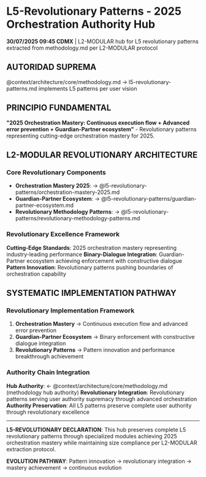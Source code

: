 # L5-Revolutionary Patterns - 2025 Orchestration Authority Hub

**30/07/2025 09:45 CDMX** | L2-MODULAR hub for L5 revolutionary patterns extracted from methodology.md per L2-MODULAR protocol

## AUTORIDAD SUPREMA
@context/architecture/core/methodology.md → l5-revolutionary-patterns.md implements L5 patterns per user vision

## PRINCIPIO FUNDAMENTAL
**"2025 Orchestration Mastery: Continuous execution flow + Advanced error prevention + Guardian-Partner ecosystem"** - Revolutionary patterns representing cutting-edge orchestration mastery for 2025.

## L2-MODULAR REVOLUTIONARY ARCHITECTURE

### **Core Revolutionary Components**
- **Orchestration Mastery 2025**: → @l5-revolutionary-patterns/orchestration-mastery-2025.md
- **Guardian-Partner Ecosystem**: → @l5-revolutionary-patterns/guardian-partner-ecosystem.md
- **Revolutionary Methodology Patterns**: → @l5-revolutionary-patterns/revolutionary-methodology-patterns.md

### **Revolutionary Excellence Framework**
**Cutting-Edge Standards**: 2025 orchestration mastery representing industry-leading performance
**Binary-Dialogue Integration**: Guardian-Partner ecosystem achieving enforcement with constructive dialogue
**Pattern Innovation**: Revolutionary patterns pushing boundaries of orchestration capability

## SYSTEMATIC IMPLEMENTATION PATHWAY

### **Revolutionary Implementation Framework**
1. **Orchestration Mastery** → Continuous execution flow and advanced error prevention
2. **Guardian-Partner Ecosystem** → Binary enforcement with constructive dialogue integration
3. **Revolutionary Patterns** → Pattern innovation and performance breakthrough achievement

### **Authority Chain Integration**
**Hub Authority**: ← @context/architecture/core/methodology.md (methodology hub authority)
**Revolutionary Integration**: Revolutionary patterns serving user authority supremacy through advanced orchestration
**Authority Preservation**: All L5 patterns preserve complete user authority through revolutionary excellence

---

**L5-REVOLUTIONARY DECLARATION**: This hub preserves complete L5 revolutionary patterns through specialized modules achieving 2025 orchestration mastery while maintaining size compliance per L2-MODULAR extraction protocol.

**EVOLUTION PATHWAY**: Pattern innovation → revolutionary integration → mastery achievement → continuous evolution